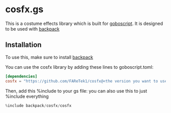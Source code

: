 # cosfx.gs
This is a costume effects library which is built for [goboscript](https://github.com/aspizu/goboscript).
It is designed to be used with [backpack](https://github.com/aspizu/backpack)

## Installation
To use this, make sure to install [backpack](https://github.com/aspizu/backpack)

You can use the cosfx library by adding these lines to goboscript.toml:
```toml
[dependencies]
cosfx = "https://github.com/FAReTek1/cosfx@<the version you want to use>"
```

Then, add this %include to your gs file:
you can also use this to just %include everything
```rs
%include backpack/cosfx/cosfx
```